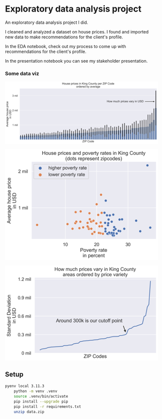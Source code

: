 # Exploratory data analysis project

An exploratory data analysis project I did.

I cleaned and analyzed a dataset on house prices. I found and imported new data to make recommendations for the client's profile.

In the EDA notebook, check out my process to come up with recommendations for the client's profile.

In the presentation notebook you can see my stakeholder presentation.

### Some data viz

![](price_avg_std.png)

![](price_v_poverty.png)

![](sd_cutoff.png)

## Setup

```bash
pyenv local 3.11.3
    python -m venv .venv
    source .venv/bin/activate
    pip install --upgrade pip
    pip install -r requirements.txt
    unzip data.zip
```
